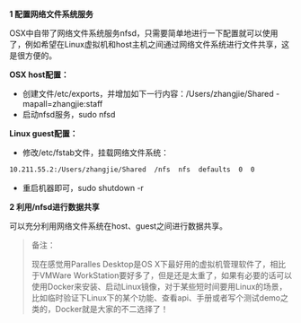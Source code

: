 **1 配置网络文件系统服务**

OSX中自带了网络文件系统服务nfsd，只需要简单地进行一下配置就可以使用了，例如希望在Linux虚拟机和host主机之间通过网络文件系统进行文件共享，这是很方便的。

**OSX host配置：**

- 创建文件/etc/exports，并增加如下一行内容：/Users/zhangjie/Shared -mapall=zhangjie:staff
- 启动nfsd服务，sudo nfsd

**Linux guest配置：**

- 修改/etc/fstab文件，挂载网络文件系统：

```bash
10.211.55.2:/Users/zhangjie/Shared  /nfs  nfs  defaults  0  0
```

- 重启机器即可，sudo shutdown -r

**2 利用/nfsd进行数据共享**

可以充分利用网络文件系统在host、guest之间进行数据共享。

> 备注：
>
> 现在感觉用Paralles Desktop是OS X下最好用的虚拟机管理软件了，相比于VMWare WorkStation要好多了，但是还是太重了，如果有必要的话可以使用Docker来安装、启动Linux镜像，对于某些短时间要用Linux的场景，比如临时验证下Linux下的某个功能、查看api、手册或者写个测试demo之类的，Docker就是大家的不二选择了！